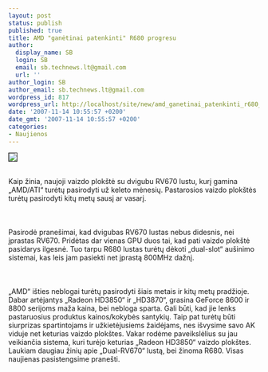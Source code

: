 ```yaml
---
layout: post
status: publish
published: true
title: AMD "ganėtinai patenkinti" R680 progresu
author:
  display_name: SB
  login: SB
  email: sb.technews.lt@gmail.com
  url: ''
author_login: SB
author_email: sb.technews.lt@gmail.com
wordpress_id: 817
wordpress_url: http://localhost/site/new/amd_ganetinai_patenkinti_r680_progresu/
date: '2007-11-14 10:55:57 +0200'
date_gmt: '2007-11-14 10:55:57 +0200'
categories:
- Naujienos
---
```

<div class="imgright"><img src="http://tbn0.google.com/images?q=tbn:ARbQEG-nkK8vHM:http://www.8080.net/pics/200711/1191735360.jpg" border="1"></div>
<p><br>Kaip žinia, naujoji vaizdo plokštė su dvigubu RV670 lustu, kurį gamina „AMD/ATI“ turėtų pasirodyti už keleto mėnesių. Pastarosios vaizdo plokštės turėtų pasirodyti kitų metų sausį ar vasarį.<br />
<br><br />
<br>Pasirodė pranešimai, kad dvigubas RV670 lustas nebus didesnis, nei įprastas RV670. Pridėtas dar vienas GPU duos tai, kad pati vaizdo plokštė pasidarys ilgesnė. Tuo tarpu R680 lustas turėtų dėkoti „dual-slot“ aušinimo sistemai, kas leis jam pasiekti net įprastą 800MHz dažnį.<br />
<br><br />
<br>„AMD“ išties neblogai turėtų pasirodyti šiais metais ir kitų metų pradžioje. Dabar artėjantys „Radeon HD3850“ ir „HD3870“, grasina GeForce 8600 ir 8800 serijoms maža kaina, bei nebloga sparta. Gali būti, kad jie lenks pastaruosius produktus kainos/kokybės santykių. Taip pat turėtų būti siurprizas spartintojams ir užkietėjusiems žaidėjams, nes išvysime savo AK viduje net keturias vaizdo plokštes. Vakar rodėme paveikslėlius su jau veikiančia sistema, kuri turėjo keturias „Radeon HD3850“ vaizdo plokštes. Laukiam daugiau žinių apie „Dual-RV670“ lustą, bei žinoma R680. Visas naujienas pasistengsime pranešti.</p>
